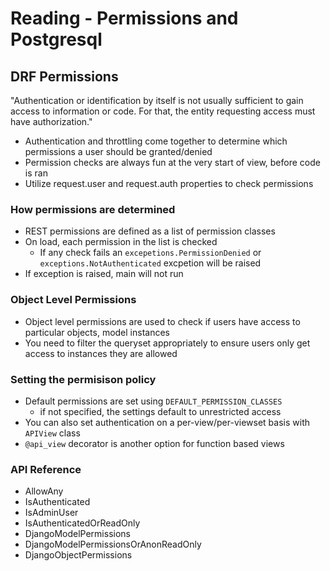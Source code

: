 # Reading - Permissions and Postgresql
## DRF Permissions
"Authentication or identification by itself is not usually sufficient to gain access to information or code. For that, the entity requesting access must have authorization."
* Authentication and throttling come together to determine which permissions a user should be granted/denied
* Permission checks are always fun at the very start of view, before code is ran
* Utilize request.user and request.auth properties to check permissions

### How permissions are determined
* REST permissions are defined as a list of permission classes
* On load, each permission in the list is checked
  * If any check fails an `excepetions.PermissionDenied` or `exceptions.NotAuthenticated` excpetion will be raised
* If exception is raised, main will not run

### Object Level Permissions
* Object level permissions are used to check if users have access to particular objects, model instances
* You need to filter the queryset appropriately to ensure users only get access to instances they are allowed

### Setting the permisison policy
* Default permissions are set using `DEFAULT_PERMISSION_CLASSES`
  * if not specified, the settings default to unrestricted access
* You can also set authentication on a per-view/per-viewset basis with `APIView` class
* `@api_view` decorator is another option for function based views

### API Reference
* AllowAny
* IsAuthenticated
* IsAdminUser
* IsAuthenticatedOrReadOnly
* DjangoModelPermissions
* DjangoModelPermissionsOrAnonReadOnly
* DjangoObjectPermissions
